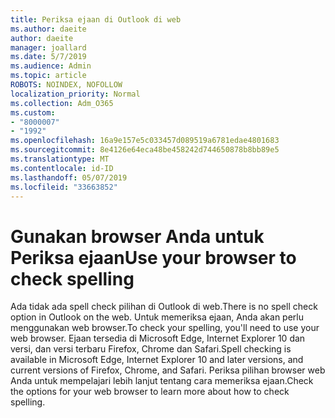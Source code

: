 ```yaml
---
title: Periksa ejaan di Outlook di web
ms.author: daeite
author: daeite
manager: joallard
ms.date: 5/7/2019
ms.audience: Admin
ms.topic: article
ROBOTS: NOINDEX, NOFOLLOW
localization_priority: Normal
ms.collection: Adm_O365
ms.custom:
- "8000007"
- "1992"
ms.openlocfilehash: 16a9e157e5c033457d089519a6781edae4801683
ms.sourcegitcommit: 8e4126e64eca48be458242d744650878b8bb89e5
ms.translationtype: MT
ms.contentlocale: id-ID
ms.lasthandoff: 05/07/2019
ms.locfileid: "33663852"
---
```

# <a name="use-your-browser-to-check-spelling"></a><span data-ttu-id="f451f-102">Gunakan browser Anda untuk Periksa ejaan</span><span class="sxs-lookup"><span data-stu-id="f451f-102">Use your browser to check spelling</span></span>

<span data-ttu-id="f451f-103">Ada tidak ada spell check pilihan di Outlook di web.</span><span class="sxs-lookup"><span data-stu-id="f451f-103">There is no spell check option in Outlook on the web.</span></span> <span data-ttu-id="f451f-104">Untuk memeriksa ejaan, Anda akan perlu menggunakan web browser.</span><span class="sxs-lookup"><span data-stu-id="f451f-104">To check your spelling, you'll need to use your web browser.</span></span> <span data-ttu-id="f451f-105">Ejaan tersedia di Microsoft Edge, Internet Explorer 10 dan versi, dan versi terbaru Firefox, Chrome dan Safari.</span><span class="sxs-lookup"><span data-stu-id="f451f-105">Spell checking is available in Microsoft Edge, Internet Explorer 10 and later versions, and current versions of Firefox, Chrome, and Safari.</span></span> <span data-ttu-id="f451f-106">Periksa pilihan browser web Anda untuk mempelajari lebih lanjut tentang cara memeriksa ejaan.</span><span class="sxs-lookup"><span data-stu-id="f451f-106">Check the options for your web browser to learn more about how to check spelling.</span></span>